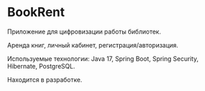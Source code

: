 # BookRent

Приложение для цифровизации работы библиотек.

Аренда книг, личный кабинет, регистрация/авторизация.

Используемые технологии: Java 17, Spring Boot, Spring Security, Hibernate, PostgreSQL.

Находится в разработке.
